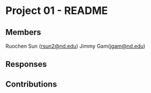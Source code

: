 Project 01 - README
===================

Members
-------
 Ruochen Sun (rsun2@nd.edu)
 Jimmy Gam(jgam@nd.edu)

Responses
---------

Contributions
-------------
